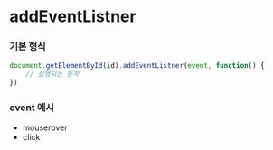 # addEventListner

### 기본 형식
```javascript
document.getElementById(id).addEventListner(event, function() {   
    // 실행되는 동작   
})
```

### event 예시

* mouserover
* click